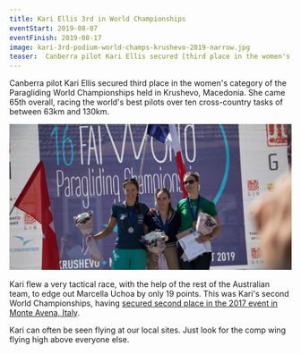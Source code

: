 ```yaml
---
title: Kari Ellis 3rd in World Championships
eventStart: 2019-08-07
eventFinish: 2019-08-17
image: kari-3rd-podium-world-champs-krushevo-2019-narrow.jpg
teaser:  Canberra pilot Kari Ellis secured [third place in the women's category](http://pgworlds2019.mk/live/results) of the Paragliding World Championships held in Krushevo, Macedonia. She came 65th overall, racing the world's best pilots over ten cross-country tasks of between 63km and 130km.
---
```

Canberra pilot Kari Ellis secured third place in the women's category of the Paragliding World Championships held in Krushevo, Macedonia. She came 65th overall, racing the world's best pilots over ten cross-country tasks of between 63km and 130km.

![Left to right: Yael Margelisch from Switzerland, Meryl Delferriere from France, and Kari Ellis from Australia](/images/kari-3rd-podium-world-champs-krushevo-2019-narrow.jpg)

Kari flew a very tactical race, with the help of the rest of the Australian team, to edge out Marcella Uchoa by only 19 points.
This was Kari's second World Championships, having [secured second place in the 2017 event in Monte Avena, Italy](https://airtribune.com/worlds2017/results/task2702/comp/women).

Kari can often be seen flying at our local sites.
Just look for the comp wing flying high above everyone else.
